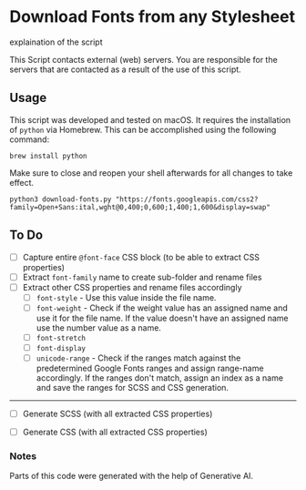 # Download Fonts from any Stylesheet
explaination of the script

This Script contacts external (web) servers. You are responsible for the servers that are contacted as a result of the use of this script.

## Usage
This script was developed and tested on macOS.
It requires the installation of `python` via Homebrew. This can be accomplished using the following command:

```brew install python```

Make sure to close and reopen your shell afterwards for all changes to take effect.


```
python3 download-fonts.py "https://fonts.googleapis.com/css2?family=Open+Sans:ital,wght@0,400;0,600;1,400;1,600&display=swap"
```

## To Do
- [ ] Capture entire `@font-face` CSS block (to be able to extract CSS properties)
- [ ] Extract `font-family` name to create sub-folder and rename files
- [ ] Extract other CSS properties and rename files accordingly
    - [ ] `font-style` - Use this value inside the file name.
    - [ ] `font-weight` - Check if the weight value has an assigned name and use it for the file name. If the value doesn't have an assigned name use the number value as a name.
    - [ ] `font-stretch`
    - [ ] `font-display`
    - [ ] `unicode-range` - Check if the ranges match against the predetermined Google Fonts ranges and assign range-name accordingly. If the ranges don't match, assign an index as a name and save the ranges for SCSS and CSS generation.
---
- [ ] Generate SCSS (with all extracted CSS properties)
- [ ] Generate CSS (with all extracted CSS properties)




### Notes
Parts of this code were generated with the help of Generative AI.
